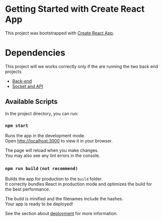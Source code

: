 # Getting Started with Create React App

This project was bootstrapped with [Create React App](https://github.com/facebook/create-react-app).

# Dependencies

This project will we works correctly only if the are running the two back end projects
  - [Back-end](https://github.com/ricarflores/KingTide-Back)
  - [Socket and API](https://github.com/ricarflores/KingTide-Socket-Api)

## Available Scripts

In the project directory, you can run:

### `npm start`

Runs the app in the development mode.\
Open [http://localhost:3000](http://localhost:3000) to view it in your browser.

The page will reload when you make changes.\
You may also see any lint errors in the console.

### `npm run build` `(not recommend)`

Builds the app for production to the `build` folder.\
It correctly bundles React in production mode and optimizes the build for the best performance.

The build is minified and the filenames include the hashes.\
Your app is ready to be deployed!

See the section about [deployment](https://facebook.github.io/create-react-app/docs/deployment) for more information.
